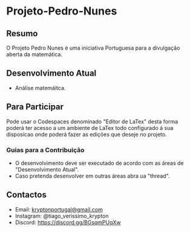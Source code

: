 # Projeto-Pedro-Nunes
## Resumo
O Projeto Pedro Nunes é uma iniciativa Portuguesa para a divulgação aberta da matemática.
## Desenvolvimento Atual
- Análise matemáitca.
## Para Participar
Pode usar o Codespaces denominado "Editor de LaTex" desta forma poderá ter acesso a um ambiente de LaTex todo configurado á sua disposicao onde poderá fazer as edições que deseje no projeto.
### Guias para a Contribuição
- O desenvolvimento deve ser executado de acordo com as áreas de "Desenvolvimento Atual".
- Caso pretenda desenvolver em outras áreas abra ua "thread".
## Contactos
- Email: kryptonportugal@gmail.com
- Instagram: @tiago_verissimo_krypton
- Discord: https://discord.gg/BGsqmPUqXw
